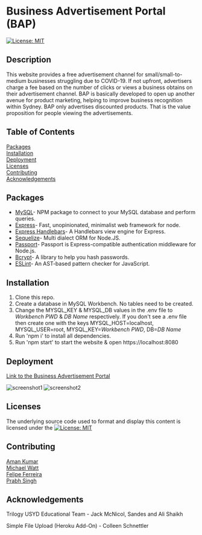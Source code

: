 # Business Advertisement Portal (BAP)

[![License: MIT](https://img.shields.io/badge/License-MIT-yellow.svg)](https://opensource.org/licenses/MIT)

## Description

This website provides a free advertisement channel for small/small-to-medium businesses struggling due to COVID-19. If not upfront, advertisers charge a fee based on the number of clicks or views a business obtains on their advertisement channel. BAP is basically developed to open up another avenue for product marketing, helping to improve business recognition within Sydney. BAP only advertises discounted products. That is the value proposition for people viewing the advertisements.

## Table of Contents

[Packages](#packages)                                            
[Installation](#installation)    
[Deployment](#deployment)                   
[Licenses](#licenses)  
[Contributing](#contributing)                                                                                                               
[Acknowledgements](#acknowledgements)

## Packages

* [MySQL](https://www.npmjs.com/package/mysql)- NPM package to connect to your MySQL database and perform queries.
* [Express](https://www.npmjs.com/package/express)- Fast, unopinionated, minimalist web framework for node.
* [Express Handlebars](https://www.npmjs.com/package/express-handlebars)- A Handlebars view engine for Express. 
* [Sequelize](https://www.npmjs.com/package/sequelize)- Multi dialect ORM for Node.JS.
* [Passport](https://www.npmjs.com/package/passport)- Passport is Express-compatible authentication middleware for Node.js.
* [Bcrypt](https://www.npmjs.com/package/bcrypt)- A library to help you hash passwords.
* [ESLint](https://www.npmjs.com/package/eslint)- An AST-based pattern checker for JavaScript.

## Installation

1. Clone this repo.
2. Create a database in MySQL Workbench. No tables need to be created.
3. Change the MYSQL_KEY & MYSQL_DB values in the .env file to _Workbench PWD_ & _DB Name_ respectively. If you don't see a .env file then create one with the    keys MYSQL_HOST=localhost, MYSQL_USER=root, MYSQL_KEY=_Workbench PWD_, DB=_DB Name_
4. Run 'npm i' to install all dependencies.
5. Run 'npm start' to start the website & open https://localhost:8080

## Deployment

<a href="https://business-advertisement-portal.herokuapp.com/">Link to the Business Advertisement Portal</a>

![screenshot1](./public/assets/images/main.JPG)
![screenshot2](./public/assets/images/product.JPG)

## Licenses

The underlying source code used to format and display this content is licensed under the [![License: MIT](https://img.shields.io/badge/License-MIT-yellow.svg)](https://opensource.org/licenses/MIT)

## Contributing

<a href="https://github.com/amankmr4">Aman Kumar</a><br>
<a href="https://github.com/Michaelmw17">Michael Watt</a><br>
<a href="https://github.com/felipesqf">Felipe Ferreira</a><br>
<a href="https://github.com/prabhm512">Prabh Singh</a><br>

## Acknowledgements

Trilogy USYD Educational Team - Jack McNicol, Sandes and Ali Shaikh

Simple File Upload (Heroku Add-On) - Colleen Schnettler
